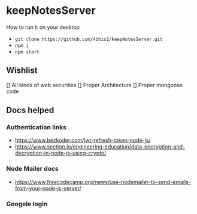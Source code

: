 # keepNotesServer

How to run it on your desktop

- `git clone https://github.com/4bhis1/keepNotesServer.git`
- `npm i`
- `npm start`

## Wishlist

[] All kinds of web securities
[] Proper Architecture
[] Proper mongoose code

## Docs helped

### Authentication links

- https://www.bezkoder.com/jwt-refresh-token-node-js/
- https://www.section.io/engineering-education/data-encryption-and-decryption-in-node-js-using-crypto/

### Node Mailer docs

- https://www.freecodecamp.org/news/use-nodemailer-to-send-emails-from-your-node-js-server/

### Googele login
